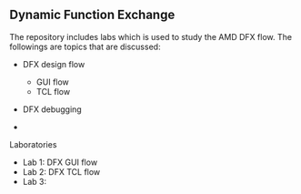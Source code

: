 ## Dynamic Function Exchange

The repository includes labs which is used to study the AMD DFX flow. The followings are topics that are discussed:

* DFX design flow
    * GUI flow
    * TCL flow

* DFX debugging
* 


Laboratories

* Lab 1: DFX GUI flow
* Lab 2: DFX TCL flow
* Lab 3: 